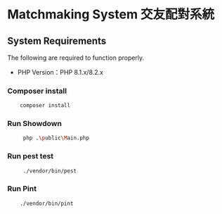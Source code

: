 # Matchmaking System 交友配對系統

## System Requirements

The following are required to function properly.

* PHP Version：PHP 8.1.x/8.2.x

### Composer install

```bash
    composer install
```

### Run Showdown
```bash
     php .\public\Main.php
```

### Run pest test
```bash
     ./vendor/bin/pest
```

### Run Pint

```bash
    ./vendor/bin/pint
```

